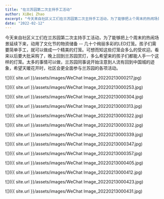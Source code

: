 ```yaml
---
title: "在兰苏园第二次主持手工活动"
author: XiBei Zhao
excerpt: "今天来自社区义工们在兰苏园第二次主持手工活动，为了能够把上个周末的热闹场景延续下来，动用了文化节的物资储备 -- 几十个绚丽多彩的LED灯笼。孩子们需要简单手工，就可以做成一个精美的灯笼。可想而知这些灯笼会多么的受欢迎。看来以后要大批采购了，晚上回到兰苏园赏灯，多么希望来的孩子们都能人手一个这样的灯笼。太多的事情可以做，兰苏园同事说开始注意到人流有回到中国城的迹象，希望天暖花开时，社区会更全面参与兰苏园的各项活动。"
date: "2022-02-12"
---
```


今天来自社区义工们在兰苏园第二次主持手工活动，为了能够把上个周末的热闹场景延续下来，动用了文化节的物资储备 -- 几十个绚丽多彩的LED灯笼。孩子们需要简单手工，就可以做成一个精美的灯笼。可想而知这些灯笼会多么的受欢迎。看来以后要大批采购了，晚上回到兰苏园赏灯，多么希望来的孩子们都能人手一个这样的灯笼。太多的事情可以做，兰苏园同事说开始注意到人流有回到中国城的迹象，希望天暖花开时，社区会更全面参与兰苏园的各项活动。

![]({{ site.url }}/assets/images/WeChat Image_20220213000217.jpg)

![]({{ site.url }}/assets/images/WeChat Image_20220213000253.jpg)

![]({{ site.url }}/assets/images/WeChat Image_20220213000304.jpg)

![]({{ site.url }}/assets/images/WeChat Image_20220213000313.jpg)

![]({{ site.url }}/assets/images/WeChat Image_20220213000322.jpg)

![]({{ site.url }}/assets/images/WeChat Image_20220213000332.jpg)

![]({{ site.url }}/assets/images/WeChat Image_20220213000339.jpg)

![]({{ site.url }}/assets/images/WeChat Image_20220213000347.jpg)

![]({{ site.url }}/assets/images/WeChat Image_20220213000357.jpg)

![]({{ site.url }}/assets/images/WeChat Image_20220213000405.jpg)

![]({{ site.url }}/assets/images/WeChat Image_20220213000412.jpg)

![]({{ site.url }}/assets/images/WeChat Image_20220213000423.jpg)

![]({{ site.url }}/assets/images/WeChat Image_20220213000431.jpg)
